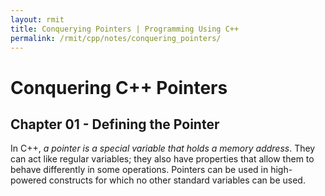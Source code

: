```yaml
---
layout: rmit
title: Conquerying Pointers | Programming Using C++
permalink: /rmit/cpp/notes/conquering_pointers/
---
```


Conquering C++ Pointers
=======================

Chapter 01 - Defining the Pointer
---------------------------------

In C++, _a pointer is a special variable that holds a memory address_. They can act like regular variables; they also have properties that allow them to behave differently in some operations. Pointers can be used in high-powered constructs for which no other standard variables can be used.

